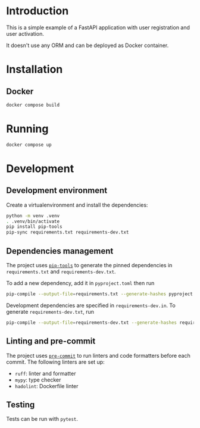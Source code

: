 # Introduction

This is a simple example of a FastAPI application with user registration and user activation.

It doesn't use any ORM and can be deployed as Docker container.

# Installation

## Docker

```bash
docker compose build
```

# Running

```bash
docker compose up
```


# Development

## Development environment

Create a virtualenvironment and install the dependencies:

```bash
python -m venv .venv
. .venv/bin/activate
pip install pip-tools
pip-sync requirements.txt requirements-dev.txt
```


## Dependencies management

The project uses [`pip-tools`](https://github.com/jazzband/pip-tools) to generate the pinned dependencies in `requirements.txt` and `requirements-dev.txt`.

To add a new dependency, add it in `pyproject.toml` then run

```bash
pip-compile --output-file=requirements.txt --generate-hashes pyproject.toml
```

Development dependencies are specified in `requirements-dev.in`. To generate `requirements-dev.txt`, run

```bash
pip-compile --output-file=requirements-dev.txt --generate-hashes requirements-dev.in
```

## Linting and pre-commit

The project uses [`pre-commit`](https://pre-commit.com/) to run linters and code formatters before each commit.
The following linters are set up:

 - `ruff`: linter and formatter
 - `mypy`: type checker
 - `hadolint`: Dockerfile linter

## Testing

Tests can be run with `pytest`.
